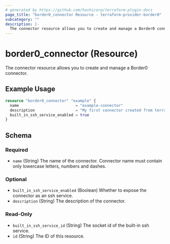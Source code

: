 ```yaml
---
# generated by https://github.com/hashicorp/terraform-plugin-docs
page_title: "border0_connector Resource - terraform-provider-border0"
subcategory: ""
description: |-
  The connector resource allows you to create and manage a Border0 connector.
---
```


# border0_connector (Resource)

The connector resource allows you to create and manage a Border0 connector.

## Example Usage

```terraform
resource "border0_connector" "example" {
  name                         = "example-connector"
  description                  = "My first connector created from terraform"
  built_in_ssh_service_enabled = true
}
```

<!-- schema generated by tfplugindocs -->
## Schema

### Required

- `name` (String) The name of the connector. Connector name must contain only lowercase letters, numbers and dashes.

### Optional

- `built_in_ssh_service_enabled` (Boolean) Whether to expose the connector as an ssh service.
- `description` (String) The description of the connector.

### Read-Only

- `built_in_ssh_service_id` (String) The socket id of the built-in ssh service.
- `id` (String) The ID of this resource.
